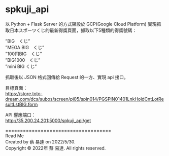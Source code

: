 # spkuji_api  

以 Python + Flask Server 的方式架設於 GCP(Google Cloud Platform) 實現抓取日本スポーツくじ的最新得獎頁面，抓取以下5種類的得獎號碼：

”BIG　くじ”  
”MEGA BIG　くじ”    
”100円BIG　くじ”   
”BIG1000　くじ”  
”mini BIG くじ”  

抓取後以 JSON 格式回傳給 Request 的一方、實現 api 接口。

目標頁面：  
https://store.toto-dream.com/dcs/subos/screen/pi05/spin014/PGSPIN01401LnkHoldCntLotResultLstBIG.form 

API 響應端口：  
http://35.200.24.201:5000/spkuji_api/get

====================================  
Read Me  
Created by 蔡 易達 on 2022/5/30.  
Copyright © 2022年 蔡 易達. All rights reserved.
